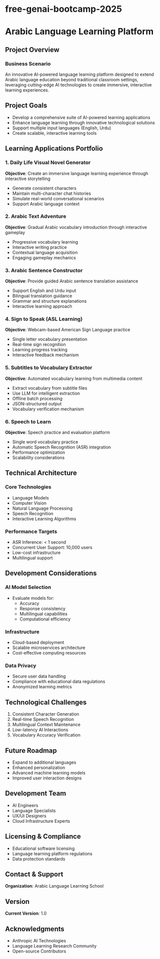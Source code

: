 # free-genai-bootcamp-2025
# Arabic Language Learning Platform

## Project Overview

### Business Scenario
An innovative AI-powered language learning platform designed to extend Arabic language education beyond traditional classroom settings, leveraging cutting-edge AI technologies to create immersive, interactive learning experiences.

## Project Goals
- Develop a comprehensive suite of AI-powered learning applications
- Enhance language learning through innovative technological solutions
- Support multiple input languages (English, Urdu)
- Create scalable, interactive learning tools

## Learning Applications Portfolio

### 1. Daily Life Visual Novel Generator
**Objective**: Create an immersive language learning experience through interactive storytelling
- Generate consistent characters
- Maintain multi-character chat histories
- Simulate real-world conversational scenarios
- Support Arabic language context

### 2. Arabic Text Adventure
**Objective**: Gradual Arabic vocabulary introduction through interactive gameplay
- Progressive vocabulary learning
- Interactive writing practice
- Contextual language acquisition
- Engaging gameplay mechanics

### 3. Arabic Sentence Constructor
**Objective**: Provide guided Arabic sentence translation assistance
- Support English and Urdu input
- Bilingual translation guidance
- Grammar and structure explanations
- Interactive learning approach

### 4. Sign to Speak (ASL Learning)
**Objective**: Webcam-based American Sign Language practice
- Single letter vocabulary presentation
- Real-time sign recognition
- Learning progress tracking
- Interactive feedback mechanism

### 5. Subtitles to Vocabulary Extractor
**Objective**: Automated vocabulary learning from multimedia content
- Extract vocabulary from subtitle files
- Use LLM for intelligent extraction
- Offline batch processing
- JSON-structured output
- Vocabulary verification mechanism

### 6. Speech to Learn
**Objective**: Speech practice and evaluation platform
- Single word vocabulary practice
- Automatic Speech Recognition (ASR) integration
- Performance optimization
- Scalability considerations

## Technical Architecture

### Core Technologies
- Language Models
- Computer Vision
- Natural Language Processing
- Speech Recognition
- Interactive Learning Algorithms

### Performance Targets
- ASR Inference: < 1 second
- Concurrent User Support: 10,000 users
- Low-cost infrastructure
- Multilingual support

## Development Considerations

### AI Model Selection
- Evaluate models for:
  - Accuracy
  - Response consistency
  - Multilingual capabilities
  - Computational efficiency

### Infrastructure
- Cloud-based deployment
- Scalable microservices architecture
- Cost-effective computing resources

### Data Privacy
- Secure user data handling
- Compliance with educational data regulations
- Anonymized learning metrics

## Technological Challenges

1. Consistent Character Generation
2. Real-time Speech Recognition
3. Multilingual Context Maintenance
4. Low-latency AI Interactions
5. Vocabulary Accuracy Verification

## Future Roadmap
- Expand to additional languages
- Enhanced personalization
- Advanced machine learning models
- Improved user interaction designs

## Development Team
- AI Engineers
- Language Specialists
- UX/UI Designers
- Cloud Infrastructure Experts

## Licensing & Compliance
- Educational software licensing
- Language learning platform regulations
- Data protection standards

## Contact & Support
**Organization**: Arabic Language Learning School

## Version
**Current Version**: 1.0


## Acknowledgments
- Anthropic AI Technologies
- Language Learning Research Community
- Open-source Contributors
